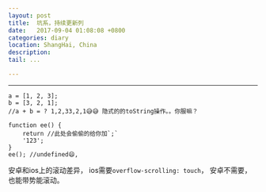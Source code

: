 ```yaml
---
layout: post
title:  坑系，持续更新列
date:   2017-09-04 01:08:08 +0800
categories: diary
location: ShangHai, China
description: 
tail: ...

---
```

---
    
```
a = [1, 2, 3];
b = [3, 2, 1];
//a + b = ? 1,2,33,2,1😅😅 隐式的的toString操作。。你服嘛？
```

```
function ee() {
	return //此处会偷偷的给你加`;`
	'123';
}
ee(); //undefined😄, 
```

安卓和ios上的滚动差异，
ios需要`overflow-scrolling: touch`，
安卓不需要，也能带势能滚动。

